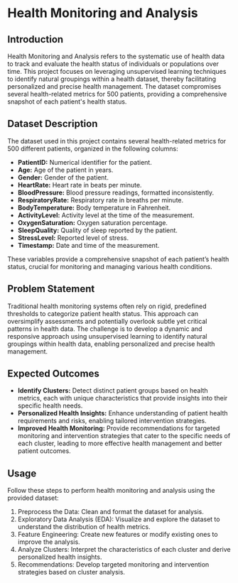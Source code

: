 # Health Monitoring and Analysis

## Introduction
Health Monitoring and Analysis refers to the systematic use of health data to track and evaluate the health status of individuals or populations over time. This project focuses on leveraging unsupervised learning techniques to identify natural groupings within a health dataset, thereby facilitating personalized and precise health management. The dataset compromises several health-related metrics for 500 patients, providing a comprehensive snapshot of each patient's health status.

## Dataset Description
The dataset used in this project contains several health-related metrics for 500 different patients, organized in the following columns:
- **PatientID:** Numerical identifier for the patient.
- **Age:** Age of the patient in years.
- **Gender:** Gender of the patient.
- **HeartRate:** Heart rate in beats per minute.
- **BloodPressure:** Blood pressure readings, formatted inconsistently.
- **RespiratoryRate:** Respiratory rate in breaths per minute.
- **BodyTemperature:** Body temperature in Fahrenheit.
- **ActivityLevel:** Activity level at the time of the measurement.
- **OxygenSaturation:** Oxygen saturation percentage.
- **SleepQuality:** Quality of sleep reported by the patient.
- **StressLevel:** Reported level of stress.
- **Timestamp:** Date and time of the measurement.

These variables provide a comprehensive snapshot of each patient’s health status, crucial for monitoring and managing various health conditions.

## Problem Statement
Traditional health monitoring systems often rely on rigid, predefined thresholds to categorize patient health status. This approach can oversimplify assessments and potentially overlook subtle yet critical patterns in health data. The challenge is to develop a dynamic and responsive approach using unsupervised learning to identify natural groupings within health data, enabling personalized and precise health management.

## Expected Outcomes
- **Identify Clusters:** Detect distinct patient groups based on health metrics, each with unique characteristics that provide insights into their specific health needs.
- **Personalized Health Insights:** Enhance understanding of patient health requirements and risks, enabling tailored intervention strategies.
- **Improved Health Monitoring:** Provide recommendations for targeted monitoring and intervention strategies that cater to the specific needs of each cluster, leading to more effective health management and better patient outcomes.

## Usage
Follow these steps to perform health monitoring and analysis using the provided dataset:

1. Preprocess the Data: Clean and format the dataset for analysis.
2. Exploratory Data Analysis (EDA): Visualize and explore the dataset to understand the distribution of health metrics.
3. Feature Engineering: Create new features or modify existing ones to improve the analysis.
4. Analyze Clusters: Interpret the characteristics of each cluster and derive personalized health insights.
5. Recommendations: Develop targeted monitoring and intervention strategies based on cluster analysis.

